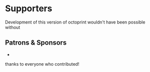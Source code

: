 # Supporters

Development of this version of octoprint wouldn't have been possible without

## Patrons & Sponsors

  *  


thanks to everyone who contributed!